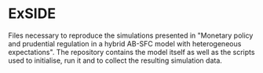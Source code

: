 # ExSIDE
Files necessary to reproduce the simulations presented in "Monetary policy and prudential regulation in a hybrid 
AB-SFC model with heterogeneous expectations". The repository contains the model itself as well as the scripts used
to initialise, run it and to collect the resulting simulation data.
